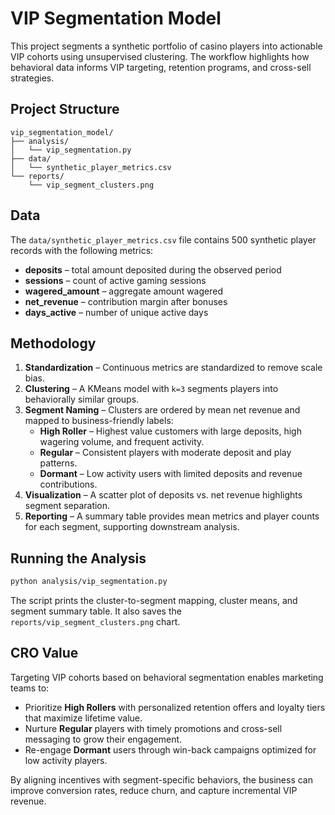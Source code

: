 # VIP Segmentation Model

This project segments a synthetic portfolio of casino players into actionable VIP cohorts using unsupervised clustering. The workflow highlights how behavioral data informs VIP targeting, retention programs, and cross-sell strategies.

## Project Structure

```
vip_segmentation_model/
├── analysis/
│   └── vip_segmentation.py
├── data/
│   └── synthetic_player_metrics.csv
└── reports/
    └── vip_segment_clusters.png
```

## Data

The `data/synthetic_player_metrics.csv` file contains 500 synthetic player records with the following metrics:

- **deposits** – total amount deposited during the observed period
- **sessions** – count of active gaming sessions
- **wagered_amount** – aggregate amount wagered
- **net_revenue** – contribution margin after bonuses
- **days_active** – number of unique active days

## Methodology

1. **Standardization** – Continuous metrics are standardized to remove scale bias.
2. **Clustering** – A KMeans model with `k=3` segments players into behaviorally similar groups.
3. **Segment Naming** – Clusters are ordered by mean net revenue and mapped to business-friendly labels:
   - **High Roller** – Highest value customers with large deposits, high wagering volume, and frequent activity.
   - **Regular** – Consistent players with moderate deposit and play patterns.
   - **Dormant** – Low activity users with limited deposits and revenue contributions.
4. **Visualization** – A scatter plot of deposits vs. net revenue highlights segment separation.
5. **Reporting** – A summary table provides mean metrics and player counts for each segment, supporting downstream analysis.

## Running the Analysis

```bash
python analysis/vip_segmentation.py
```

The script prints the cluster-to-segment mapping, cluster means, and segment summary table. It also saves the `reports/vip_segment_clusters.png` chart.

## CRO Value

Targeting VIP cohorts based on behavioral segmentation enables marketing teams to:

- Prioritize **High Rollers** with personalized retention offers and loyalty tiers that maximize lifetime value.
- Nurture **Regular** players with timely promotions and cross-sell messaging to grow their engagement.
- Re-engage **Dormant** users through win-back campaigns optimized for low activity players.

By aligning incentives with segment-specific behaviors, the business can improve conversion rates, reduce churn, and capture incremental VIP revenue.
